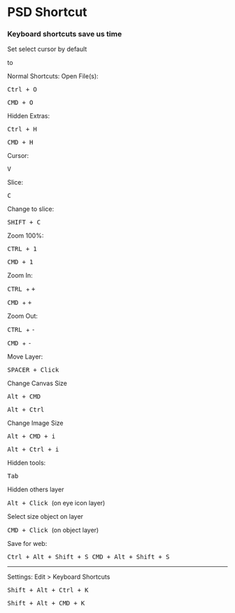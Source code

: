 PSD Shortcut
=========

### Keyboard shortcuts save us time 


Set select cursor by default

to

Normal Shortcuts:
Open File(s):  
 
<kbd> Ctrl + O </kbd>

<kbd> CMD + O </kbd>


Hidden Extras:  
 
<kbd> Ctrl + H </kbd>

<kbd> CMD + H </kbd>


Cursor:  
 
<kbd> V </kbd>


Slice:  
 

<kbd> C </kbd>

Change to slice: 

<kbd> SHIFT + C </kbd>


Zoom 100%:  
 
<kbd> CTRL + 1 </kbd>

<kbd> CMD + 1 </kbd>


Zoom In:  
 
<kbd> CTRL </kbd> + <kbd> + </kbd> 

<kbd> CMD </kbd> + <kbd> + </kbd>


Zoom Out:  
 
<kbd> CTRL </kbd> + <kbd> - </kbd> 

<kbd> CMD </kbd> + <kbd> - </kbd>


Move Layer:  

<kbd> SPACER + Click </kbd>


Change Canvas Size

<kbd> Alt + CMD </kbd>
 
<kbd> Alt + Ctrl </kbd>


Change Image Size

<kbd> Alt + CMD + i </kbd>
 
<kbd> Alt + Ctrl + i </kbd>


Hidden tools:  
 

<kbd> Tab </kbd>


Hidden others layer
 

<kbd> Alt + Click </kbd> (on eye icon layer)
  



Select size object on layer
 

<kbd> CMD + Click </kbd> (on object layer)


Save for web: 
 
<kbd> Ctrl + Alt + Shift + S </kbd>
<kbd> CMD + Alt + Shift + S </kbd>

________________





Settings:
Edit > Keyboard Shortcuts 
 
<kbd> Shift + Alt + Ctrl + K </kbd> 

<kbd> Shift + Alt + CMD + K </kbd>

